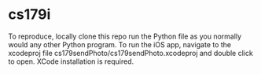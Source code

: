 # cs179i

To reproduce, locally clone this repo run the Python file as you normally would any other Python program. To run the iOS app, navigate to the xcodeproj file cs179sendPhoto/cs179sendPhoto.xcodeproj and double click to open. XCode installation is required.
